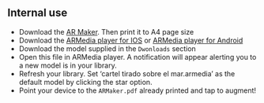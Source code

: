 ## Internal use ##

* Download the [AR Maker](https://bitbucket.org/imhicihu/ar-cemetery-experimental/downloads/ARMaker.pdf). Then print it to A4 page size
* Download the [ARMedia player for IOS](https://itunes.apple.com/ar/app/armedia-player/id502524441?mt=8) or [ARMedia player for Android](https://play.google.com/store/apps/details?id=com.inglobetechnologies.armedia.player)
* Download the model supplied in the `Dwonloads` section
* Open this file in ARMedia player. A notification will appear alerting you to a new model is in your library.
* Refresh your library. Set ‘cartel tirado sobre el mar.armedia’ as the default model by clicking the star option.
* Point your device to the `ARMaker.pdf` already printed and tap to augment!